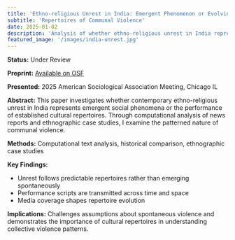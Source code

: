 ```yaml
---
title: 'Ethno-religious Unrest in India: Emergent Phenomenon or Evolving Performance?'
subtitle: 'Repertoires of Communal Violence'
date: 2025-01-02
description: 'Analysis of whether ethno-religious unrest in India represents emerging phenomena or established performance repertoires.'
featured_image: '/images/india-unrest.jpg'
---
```


**Status:** Under Review

**Preprint:** [Available on OSF](https://doi.org/10.31235/osf.io/kw3t7)

**Presented:** 2025 American Sociological Association Meeting, Chicago IL

**Abstract:** This paper investigates whether contemporary ethno-religious unrest in India represents emergent social phenomena or the performance of established cultural repertoires. Through computational analysis of news reports and ethnographic case studies, I examine the patterned nature of communal violence.

**Methods:** Computational text analysis, historical comparison, ethnographic case studies

**Key Findings:**
- Unrest follows predictable repertoires rather than emerging spontaneously
- Performance scripts are transmitted across time and space
- Media coverage shapes repertoire evolution

**Implications:** Challenges assumptions about spontaneous violence and demonstrates the importance of cultural repertoires in understanding collective violence patterns.